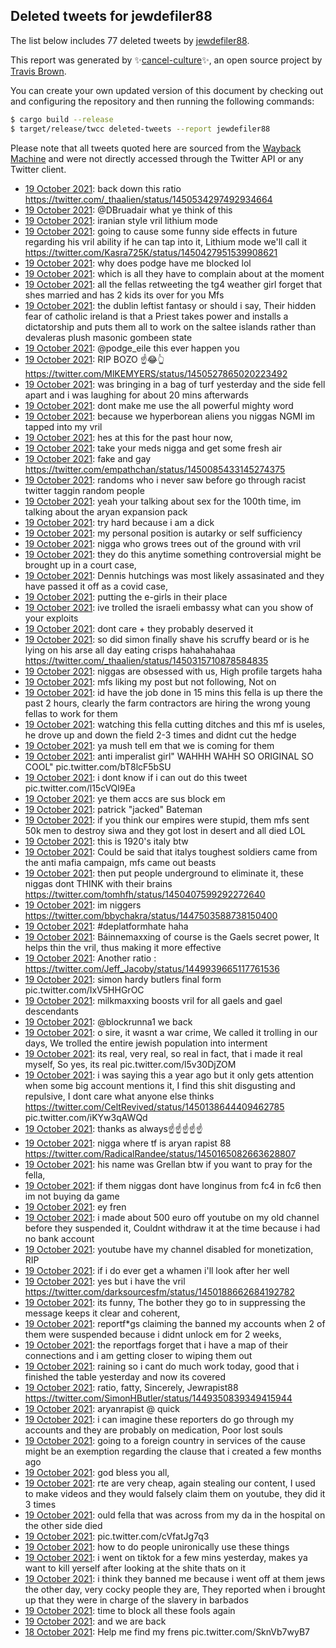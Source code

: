 ## Deleted tweets for jewdefiler88

The list below includes 77 deleted tweets by
[jewdefiler88](https://twitter.com/jewdefiler88).



This report was generated by ✨[cancel-culture](https://github.com/travisbrown/cancel-culture)✨,
an open source project by [Travis Brown](https://twitter.com/travisbrown).

You can create your own updated version of this document by checking out and configuring the
repository and then running the following commands:

```bash
$ cargo build --release
$ target/release/twcc deleted-tweets --report jewdefiler88
```

Please note that all tweets quoted here are sourced from the
[Wayback Machine](https://web.archive.org) and were not directly accessed through the Twitter API or
any Twitter client.

* [19 October 2021](https://web.archive.org/web/20211019190433/https://twitter.com/jewdefiler88/status/1450534455203045380): back down this ratio https://twitter.com/_thaalien/status/1450534297492934664 <!--1450534455203045380-->
* [19 October 2021](https://web.archive.org/web/20211019184847/https://twitter.com/jewdefiler88/status/1450530885787398147): @DBruadair   what ye think of this <!--1450533836090130432-->
* [19 October 2021](https://web.archive.org/web/20211019185939/https://twitter.com/jewdefiler88/status/1450533316126519304): iranian style vril lithium mode <!--1450533454806986756-->
* [19 October 2021](https://web.archive.org/web/20211019185939/https://twitter.com/jewdefiler88/status/1450533316126519304): going to cause some funny side effects in future regarding his vril ability if he can tap into it, Lithium mode we'll call it https://twitter.com/Kasra725K/status/1450427951539908621 <!--1450533316126519304-->
* [19 October 2021](https://web.archive.org/web/20211019183701/https://twitter.com/jewdefiler88/status/1450531448948240384): why does podge have me blocked lol <!--1450531448948240384-->
* [19 October 2021](https://web.archive.org/web/20211019184847/https://twitter.com/jewdefiler88/status/1450530885787398147): which is all they have to complain about at the moment <!--1450531094009368581-->
* [19 October 2021](https://web.archive.org/web/20211019184917/https://twitter.com/jewdefiler88/status/1450531016402214913): all the fellas retweeting the tg4 weather girl forget that shes married and has 2 kids its over for you Mfs <!--1450531016402214913-->
* [19 October 2021](https://web.archive.org/web/20211019184847/https://twitter.com/jewdefiler88/status/1450530885787398147): the dublin leftist fantasy or should i say, Their hidden fear of catholic ireland is that a Priest takes power and installs a dictatorship and puts them all to work on the saltee islands rather than devaleras plush masonic gombeen state <!--1450530885787398147-->
* [19 October 2021](https://web.archive.org/web/20211019184233/https://twitter.com/jewdefiler88/status/1450529530431643658): @podge_eile  this ever happen you <!--1450530854577582088-->
* [19 October 2021](https://web.archive.org/web/20211019184320/https://twitter.com/jewdefiler88/status/1450529702637150208): RIP BOZO  ☝️😂👆 https://twitter.com/MlKEMYERS/status/1450527865020223492 <!--1450529702637150208-->
* [19 October 2021](https://web.archive.org/web/20211019184233/https://twitter.com/jewdefiler88/status/1450529530431643658): was bringing in a bag of turf yesterday and the side fell apart and i was laughing for about 20 mins afterwards <!--1450529530431643658-->
* [19 October 2021](https://web.archive.org/web/20211019183555/https://twitter.com/jewdefiler88/status/1450528081819705346): dont make me use the all powerful mighty word <!--1450528081819705346-->
* [19 October 2021](https://web.archive.org/web/20211019181243/https://twitter.com/jewdefiler88/status/1450524131678691333): because we hyperborean aliens you niggas NGMI  im tapped into my vril <!--1450524131678691333-->
* [19 October 2021](https://web.archive.org/web/20211019175213/https://twitter.com/jewdefiler88/status/1450519681425608705): hes at this for the past hour now, <!--1450519681425608705-->
* [19 October 2021](https://web.archive.org/web/20211019175117/https://twitter.com/jewdefiler88/status/1450519465481936905): take your meds nigga and get some fresh air <!--1450519465481936905-->
* [19 October 2021](https://web.archive.org/web/20211019174248/https://twitter.com/jewdefiler88/status/1450517674254024707): fake and gay https://twitter.com/empathchan/status/1450085433145274375 <!--1450517674254024707-->
* [19 October 2021](https://web.archive.org/web/20211019172758/https://twitter.com/jewdefiler88/status/1450514029013778433): randoms  who i never saw before go through racist twitter taggin random people <!--1450514029013778433-->
* [19 October 2021](https://web.archive.org/web/20211019172305/https://twitter.com/jewdefiler88/status/1450512791710965766): yeah your talking about sex for the 100th time, im talking about the aryan expansion pack <!--1450512791710965766-->
* [19 October 2021](https://web.archive.org/web/20211019171750/https://twitter.com/jewdefiler88/status/1450511472627421194): try hard because i am a dick <!--1450511472627421194-->
* [19 October 2021](https://web.archive.org/web/20211019170400/https://twitter.com/jewdefiler88/status/1450508003787083777): my personal position is autarky or self sufficiency <!--1450508003787083777-->
* [19 October 2021](https://web.archive.org/web/20211019170107/https://twitter.com/jewdefiler88/status/1450507234035879938): nigga who grows trees out of the ground with vril <!--1450507234035879938-->
* [19 October 2021](https://web.archive.org/web/20211019165857/https://twitter.com/jewdefiler88/status/1450506703158534153): they do this anytime something controversial might be brought up in a court case, <!--1450506703158534153-->
* [19 October 2021](https://web.archive.org/web/20211019165835/https://twitter.com/jewdefiler88/status/1450506586561126406): Dennis hutchings was most likely assasinated and they have passed it off as a covid case, <!--1450506586561126406-->
* [19 October 2021](https://web.archive.org/web/20211019164651/https://twitter.com/jewdefiler88/status/1450503703350362115): putting the e-girls in their place <!--1450503703350362115-->
* [19 October 2021](https://web.archive.org/web/20211019164455/https://twitter.com/jewdefiler88/status/1450503145738711047): ive trolled the israeli embassy   what can you show of your exploits <!--1450503145738711047-->
* [19 October 2021](https://web.archive.org/web/20211019164349/https://twitter.com/jewdefiler88/status/1450502848194691072): dont care + they probably deserved it <!--1450502848194691072-->
* [19 October 2021](https://web.archive.org/web/20211019163838/https://twitter.com/jewdefiler88/status/1450501606143823875): so did simon finally shave his scruffy beard or is he lying on his arse all day eating crisps hahahahahaa https://twitter.com/_thaalien/status/1450315710878584835 <!--1450501606143823875-->
* [19 October 2021](https://web.archive.org/web/20211019163507/https://twitter.com/jewdefiler88/status/1450500702028115970): niggas are obsessed with us, High profile targets haha <!--1450500702028115970-->
* [19 October 2021](https://web.archive.org/web/20211019162423/https://twitter.com/jewdefiler88/status/1450497926237757445): mfs liking my post but not following, Not on <!--1450497926237757445-->
* [19 October 2021](https://web.archive.org/web/20211019161527/https://twitter.com/jewdefiler88/status/1450495669567991818): id have the job done in 15 mins this fella is up there the past 2 hours, clearly the farm contractors are hiring the wrong young fellas to work for them <!--1450495669567991818-->
* [19 October 2021](https://web.archive.org/web/20211019161430/https://twitter.com/jewdefiler88/status/1450495410804559872): watching this fella cutting ditches and this mf is useles, he drove up and down the field 2-3 times and didnt cut the hedge <!--1450495410804559872-->
* [19 October 2021](https://web.archive.org/web/20211019152817/https://twitter.com/jewdefiler88/status/1450483952662241285): ya mush tell em that we is coming for them <!--1450483952662241285-->
* [19 October 2021](https://web.archive.org/web/20211019152841/https://twitter.com/jewdefiler88/status/1450483724102086666): anti imperalist girl" WAHHH WAHH SO ORIGINAL SO COOL" pic.twitter.com/bT8lcF5bSU <!--1450483724102086666-->
* [19 October 2021](https://web.archive.org/web/20211019152508/https://twitter.com/jewdefiler88/status/1450482912965632009): i dont know if i can out do this tweet pic.twitter.com/l15cVQl9Ea <!--1450482912965632009-->
* [19 October 2021](https://web.archive.org/web/20211019151506/https://twitter.com/jewdefiler88/status/1450480319421952000): ye them accs are sus block em <!--1450480319421952000-->
* [19 October 2021](https://web.archive.org/web/20211019151415/https://twitter.com/jewdefiler88/status/1450480116254056449): patrick "jacked" Bateman <!--1450480116254056449-->
* [19 October 2021](https://web.archive.org/web/20211019151536/https://twitter.com/jewdefiler88/status/1450479776393793538): if you think our empires were stupid, them mfs sent 50k men to destroy siwa and they got lost in desert and all died LOL <!--1450479776393793538-->
* [19 October 2021](https://web.archive.org/web/20211019151043/https://twitter.com/jewdefiler88/status/1450478215374548999): this is 1920's italy btw <!--1450478215374548999-->
* [19 October 2021](https://web.archive.org/web/20211019150432/https://twitter.com/jewdefiler88/status/1450477781037600769): Could be said that italys toughest soldiers came from the anti mafia campaign, mfs came out beasts <!--1450477781037600769-->
* [19 October 2021](https://web.archive.org/web/20211019150146/https://twitter.com/jewdefiler88/status/1450477139715895304): then put people underground to eliminate it, these niggas dont THINK with their brains https://twitter.com/tomhfh/status/1450407599292272640 <!--1450477139715895304-->
* [19 October 2021](https://web.archive.org/web/20211019145023/https://twitter.com/jewdefiler88/status/1450474338365366276): im niggers https://twitter.com/bbychakra/status/1447503588738150400 <!--1450474338365366276-->
* [19 October 2021](https://web.archive.org/web/20211019144759/https://twitter.com/jewdefiler88/status/1450473743063597057): #deplatformhate  haha <!--1450473743063597057-->
* [19 October 2021](https://web.archive.org/web/20211019144618/https://twitter.com/jewdefiler88/status/1450473258382471184): Báinnemaxxing of course is the Gaels secret power, It helps thin the vril, thus making it more effective <!--1450473258382471184-->
* [19 October 2021](https://web.archive.org/web/20211019143624/https://twitter.com/jewdefiler88/status/1450470847764963334): Another ratio : https://twitter.com/Jeff_Jacoby/status/1449939665117761536 <!--1450470847764963334-->
* [19 October 2021](https://web.archive.org/web/20211019143623/https://twitter.com/jewdefiler88/status/1450470775027343365): simon hardy butlers final form pic.twitter.com/IxV5HHGrOC <!--1450470775027343365-->
* [19 October 2021](https://web.archive.org/web/20211019142809/https://twitter.com/jewdefiler88/status/1450468659365879820): milkmaxxing boosts vril for all gaels and gael descendants <!--1450468659365879820-->
* [19 October 2021](https://web.archive.org/web/20211019142722/https://twitter.com/jewdefiler88/status/1450468583625183248): @blockrunna1  we back <!--1450468583625183248-->
* [19 October 2021](https://web.archive.org/web/20211019142317/https://twitter.com/jewdefiler88/status/1450467463032934412): o sire, it wasnt a war crime, We called it trolling in our days, We trolled the entire jewish population into interment <!--1450467463032934412-->
* [19 October 2021](https://web.archive.org/web/20211019142149/https://twitter.com/jewdefiler88/status/1450467172224995335): its real, very real, so real in fact, that i made it real myself, So yes, its real pic.twitter.com/l5v30DjZOM <!--1450467172224995335-->
* [19 October 2021](https://web.archive.org/web/20211019141219/https://twitter.com/jewdefiler88/status/1450464746776432644): i was saying this a year ago but it only gets attention when some big account mentions it, I find this shit disgusting and repulsive, I dont care what anyone else thinks  https://twitter.com/CeltRevived/status/1450138644409462785  pic.twitter.com/iKYw3qAWQd <!--1450464746776432644-->
* [19 October 2021](https://web.archive.org/web/20211019140130/https://twitter.com/jewdefiler88/status/1450462004154703877): thanks as always☝️☝️☝️☝️☝️ <!--1450462004154703877-->
* [19 October 2021](https://web.archive.org/web/20211019135526/https://twitter.com/jewdefiler88/status/1450460526543360004): nigga where tf is aryan rapist 88 https://twitter.com/RadicalRandee/status/1450165082663628807 <!--1450460526543360004-->
* [19 October 2021](https://web.archive.org/web/20211019135517/https://twitter.com/jewdefiler88/status/1450460471870595090): his name was Grellan btw if you want to pray for the fella, <!--1450460471870595090-->
* [19 October 2021](https://web.archive.org/web/20211019135227/https://twitter.com/jewdefiler88/status/1450459718179332098): if them niggas dont have longinus from fc4 in fc6 then im not buying da game <!--1450459718179332098-->
* [19 October 2021](https://web.archive.org/web/20211019134918/https://twitter.com/jewdefiler88/status/1450458859089313792): ey fren <!--1450458859089313792-->
* [19 October 2021](https://web.archive.org/web/20211019134126/https://twitter.com/jewdefiler88/status/1450456873543602183): i made about 500 euro off youtube on my old channel before they suspended it, Couldnt withdraw it at the time because i had no bank account <!--1450456873543602183-->
* [19 October 2021](https://web.archive.org/web/20211019133929/https://twitter.com/jewdefiler88/status/1450456467610513411): youtube have my channel disabled for monetization, RIP <!--1450456467610513411-->
* [19 October 2021](https://web.archive.org/web/20211019133337/https://twitter.com/jewdefiler88/status/1450455009880125454): if i do ever get a whamen i'll look after her well <!--1450455009880125454-->
* [19 October 2021](https://web.archive.org/web/20211019132601/https://twitter.com/jewdefiler88/status/1450453138331291653): yes but i have the vril https://twitter.com/darksourcesfm/status/1450188662684192782 <!--1450453138331291653-->
* [19 October 2021](https://web.archive.org/web/20211019132251/https://twitter.com/jewdefiler88/status/1450452261109436438): its funny, The bother they go to in suppressing the message keeps it clear and coherent, <!--1450452261109436438-->
* [19 October 2021](https://web.archive.org/web/20211019130921/https://twitter.com/jewdefiler88/status/1450448872795484163): reportf*gs claiming the banned my accounts when 2 of them were suspended because i didnt unlock em for 2 weeks, <!--1450448872795484163-->
* [19 October 2021](https://web.archive.org/web/20211019125818/https://twitter.com/jewdefiler88/status/1450446042718253061): the reportfags forget that i have a map of their connections and i am getting closer to wiping them out <!--1450446042718253061-->
* [19 October 2021](https://web.archive.org/web/20211019125634/https://twitter.com/jewdefiler88/status/1450445686722514946): raining so i cant do much work today, good that i finished the table yesterday and now its covered <!--1450445686722514946-->
* [19 October 2021](https://web.archive.org/web/20211019125207/https://twitter.com/jewdefiler88/status/1450444620698165254): ratio, fatty,   Sincerely,  Jewrapist88 https://twitter.com/SimonHButler/status/1449350839349415944 <!--1450444620698165254-->
* [19 October 2021](https://web.archive.org/web/20211019123320/https://twitter.com/jewdefiler88/status/1450439801371512832): aryanrapist @ quick <!--1450439801371512832-->
* [19 October 2021](https://web.archive.org/web/20211019122929/https://twitter.com/jewdefiler88/status/1450438887906611209): i can imagine these reporters do go through my accounts and they are probably on medication, Poor lost souls <!--1450438887906611209-->
* [19 October 2021](https://web.archive.org/web/20211019122327/https://twitter.com/jewdefiler88/status/1450437170569830404): going to a foreign country in services of the cause might be an exemption regarding the clause that i created a few months ago <!--1450437170569830404-->
* [19 October 2021](https://web.archive.org/web/20211019121856/https://twitter.com/jewdefiler88/status/1450436151131746316): god bless you all, <!--1450436151131746316-->
* [19 October 2021](https://web.archive.org/web/20211019120710/https://twitter.com/jewdefiler88/status/1450433252641185801): rte are very cheap, again stealing our content, I used to make videos and they would falsely claim them on youtube, they did it 3 times <!--1450433252641185801-->
* [19 October 2021](https://web.archive.org/web/20211019115943/https://twitter.com/jewdefiler88/status/1450431340839645185): ould fella that was across from my da in the hospital on the other side died <!--1450431340839645185-->
* [19 October 2021](https://web.archive.org/web/20211019114924/https://twitter.com/jewdefiler88/status/1450428805890416642): pic.twitter.com/cVfatJg7q3 <!--1450428805890416642-->
* [19 October 2021](https://web.archive.org/web/20211019114434/https://twitter.com/jewdefiler88/status/1450427493769482243): how to do people unironically use these things <!--1450427605673521154-->
* [19 October 2021](https://web.archive.org/web/20211019114434/https://twitter.com/jewdefiler88/status/1450427493769482243): i went on tiktok for a few mins yesterday, makes ya want to kill yerself after looking at the shite thats on it <!--1450427493769482243-->
* [19 October 2021](https://web.archive.org/web/20211019113922/https://twitter.com/jewdefiler88/status/1450426314255704065): i think they banned me because i went off at them jews the other day, very cocky people they are, They reported when i brought up that they were in charge of the slavery in barbados <!--1450426314255704065-->
* [19 October 2021](https://web.archive.org/web/20211019113736/https://twitter.com/jewdefiler88/status/1450425863758036998): time to block all these fools again <!--1450425863758036998-->
* [19 October 2021](https://web.archive.org/web/20211019113509/https://twitter.com/jewdefiler88/status/1450425190719053826): and we are back <!--1450425190719053826-->
* [18 October 2021](https://web.archive.org/web/20211019024507/https://twitter.com/jewdefiler88/status/1450155263340818436): Help me find my frens pic.twitter.com/SknVb7wyB7 <!--1450155263340818436-->

